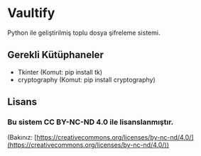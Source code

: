 # Vaultify
Python ile geliştirilmiş toplu dosya şifreleme sistemi.

## Gerekli Kütüphaneler

 - Tkinter (Komut: pip install tk)
 - cryptography (Komut: pip install cryptography)

## Lisans

### Bu sistem CC BY-NC-ND 4.0 ile lisanslanmıştır. 
(Bakınız:  [https://creativecommons.org/licenses/by-nc-nd/4.0/](https://creativecommons.org/licenses/by-nc-nd/4.0/))
